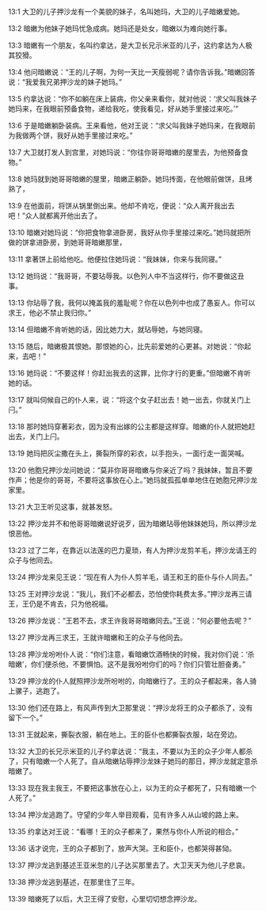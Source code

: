 <a id="1"></a>13:1  大卫的儿子押沙龙有一个美貌的妹子，名叫她玛，大卫的儿子暗嫩爱她。  

<a id="2"></a>13:2  暗嫩为他妹子她玛忧急成病。她玛还是处女，暗嫩以为难向她行事。  

<a id="3"></a>13:3  暗嫩有一个朋友，名叫约拿达，是大卫长兄示米亚的儿子，这约拿达为人极其狡猾。  

<a id="4"></a>13:4  他问暗嫩说：“王的儿子啊，为何一天比一天瘦弱呢？请你告诉我。”暗嫩回答说：“我爱我兄弟押沙龙的妹子她玛。”  

<a id="5"></a>13:5  约拿达说：“你不如躺在床上装病，你父亲来看你，就对他说：‘求父叫我妹子她玛来，在我眼前预备食物，递给我吃，使我看见，好从她手里接过来吃。’”  

<a id="6"></a>13:6  于是暗嫩躺卧装病。王来看他，他对王说：“求父叫我妹子她玛来，在我眼前为我做两个饼，我好从她手里接过来吃。”  

<a id="7"></a>13:7  大卫就打发人到宫里，对她玛说：“你往你哥哥暗嫩的屋里去，为他预备食物。”  

<a id="8"></a>13:8  她玛就到她哥哥暗嫩的屋里，暗嫩正躺卧。她玛抟面，在他眼前做饼，且烤熟了，  

<a id="9"></a>13:9  在他面前，将饼从锅里倒出来。他却不肯吃，便说：“众人离开我出去吧！”众人就都离开他出去了。  

<a id="10"></a>13:10  暗嫩对她玛说：“你把食物拿进卧房，我好从你手里接过来吃。”她玛就把所做的饼拿进卧房，到她哥哥暗嫩那里，  

<a id="11"></a>13:11  拿著饼上前给他吃。他便拉住她玛说：“我妹妹，你来与我同寝。”  

<a id="12"></a>13:12  她玛说：“我哥哥，不要玷辱我。以色列人中不当这样行，你不要做这丑事。  

<a id="13"></a>13:13  你玷辱了我，我何以掩盖我的羞耻呢？你在以色列中也成了愚妄人。你可以求王，他必不禁止我归你。”  

<a id="14"></a>13:14  但暗嫩不肯听她的话，因比她力大，就玷辱她，与她同寝。  

<a id="15"></a>13:15  随后，暗嫩极其恨她。那恨她的心，比先前爱她的心更甚。对她说：“你起来，去吧！”  

<a id="16"></a>13:16  她玛说：“不要这样！你赶出我去的这罪，比你才行的更重。”但暗嫩不肯听她的话。  

<a id="17"></a>13:17  就叫伺候自己的仆人来，说：“将这个女子赶出去！她一出去，你就关门上闩。”  

<a id="18"></a>13:18  那时她玛穿著彩衣，因为没有出嫁的公主都是这样穿。暗嫩的仆人就把她赶出去，关门上闩。  

<a id="19"></a>13:19  她玛把灰尘撒在头上，撕裂所穿的彩衣，以手抱头，一面行走一面哭喊。  

<a id="20"></a>13:20  他胞兄押沙龙问她说：“莫非你哥哥暗嫩与你亲近了吗？我妹妹，暂且不要作声；他是你的哥哥，不要将这事放在心上。”她玛就孤孤单单地住在她胞兄押沙龙家里。  

<a id="21"></a>13:21  大卫王听见这事，就甚发怒。  

<a id="22"></a>13:22  押沙龙并不和他哥哥暗嫩说好说歹，因为暗嫩玷辱他妹妹她玛，所以押沙龙恨恶他。  

<a id="23"></a>13:23  过了二年，在靠近以法莲的巴力夏琐，有人为押沙龙剪羊毛，押沙龙请王的众子与他同去。　  

<a id="24"></a>13:24  押沙龙来见王说：“现在有人为仆人剪羊毛，请王和王的臣仆与仆人同去。”  

<a id="25"></a>13:25  王对押沙龙说：“我儿，我们不必都去，恐怕使你耗费太多。”押沙龙再三请王，王仍是不肯去，只为他祝福。  

<a id="26"></a>13:26  押沙龙说：“王若不去，求王许我哥哥暗嫩同去。”王说：“何必要他去呢？”  

<a id="27"></a>13:27  押沙龙再三求王，王就许暗嫩和王的众子与他同去。  

<a id="28"></a>13:28  押沙龙吩咐仆人说：“你们注意，看暗嫩饮酒畅快的时候，我对你们说：‘杀暗嫩’，你们便杀他，不要惧怕。这不是我吩咐你们的吗？你们只管壮胆奋勇。”  

<a id="29"></a>13:29  押沙龙的仆人就照押沙龙所吩咐的，向暗嫩行了。王的众子都起来，各人骑上骡子，逃跑了。  

<a id="30"></a>13:30  他们还在路上，有风声传到大卫那里说：“押沙龙将王的众子都杀了，没有留下一个。”  

<a id="31"></a>13:31  王就起来，撕裂衣服，躺在地上。王的臣仆也都撕裂衣服，站在旁边。  

<a id="32"></a>13:32  大卫的长兄示米亚的儿子约拿达说：“我主，不要以为王的众子少年人都杀了，只有暗嫩一个人死了。自从暗嫩玷辱押沙龙妹子她玛的那日，押沙龙就定意杀暗嫩了。  

<a id="33"></a>13:33  现在我主我王，不要把这事放在心上，以为王的众子都死了，只有暗嫩一个人死了。”  

<a id="34"></a>13:34  押沙龙逃跑了。守望的少年人举目观看，见有许多人从山坡的路上来。  

<a id="35"></a>13:35  约拿达对王说：“看哪！王的众子都来了，果然与你仆人所说的相合。”  

<a id="36"></a>13:36  话才说完，王的众子都到了，放声大哭。王和臣仆，也都哭得甚恸。  

<a id="37"></a>13:37  押沙龙逃到基述王亚米忽的儿子达买那里去了。大卫天天为他儿子悲哀。  

<a id="38"></a>13:38  押沙龙逃到基述，在那里住了三年。  

<a id="39"></a>13:39  暗嫩死了以后，大卫王得了安慰，心里切切想念押沙龙。  
